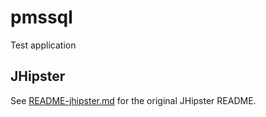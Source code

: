 # pmssql

Test application

## JHipster

See [README-jhipster.md](README-jhipster.md) for the original JHipster README.

